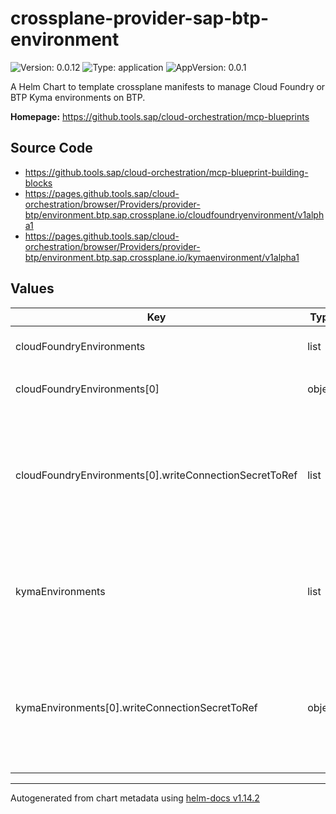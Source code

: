 

# crossplane-provider-sap-btp-environment

![Version: 0.0.12](https://img.shields.io/badge/Version-0.0.12-informational?style=flat-square) ![Type: application](https://img.shields.io/badge/Type-application-informational?style=flat-square) ![AppVersion: 0.0.1](https://img.shields.io/badge/AppVersion-0.0.1-informational?style=flat-square)

A Helm Chart to template crossplane manifests to manage Cloud Foundry or BTP Kyma environments on BTP.

**Homepage:** <https://github.tools.sap/cloud-orchestration/mcp-blueprints>

## Source Code

* <https://github.tools.sap/cloud-orchestration/mcp-blueprint-building-blocks>
* <https://pages.github.tools.sap/cloud-orchestration/browser/Providers/provider-btp/environment.btp.sap.crossplane.io/cloudfoundryenvironment/v1alpha1>
* <https://pages.github.tools.sap/cloud-orchestration/browser/Providers/provider-btp/environment.btp.sap.crossplane.io/kymaenvironment/v1alpha1>

## Values

| Key | Type | Default | Description |
|-----|------|---------|-------------|
| cloudFoundryEnvironments | list | object | cloudFoundryEnvironments contains configuration of [cloudfoundry Environments](https://pages.github.tools.sap/cloud-orchestration/browser/Providers/provider-btp-account/environment.btp.sap.crossplane.io/cloudfoundryenvironment/v1alpha1). |
| cloudFoundryEnvironments[0] | object | `{"btpSapCrossplaneProviderConfigRefName":"","cloudManagementRef":{"name":""},"forProvider":{"initialOrgManagers":["steffen.brunner@sap.com"],"landscape":""},"name":"","subaccountRef":{"name":""},"writeConnectionSecretToRef":[]}` | btpSapCrossplaneProviderConfigRefName defines crossplane provider configuration reference name (identifier) of a ...! |
| cloudFoundryEnvironments[0].writeConnectionSecretToRef | list | `[]` | *optional* - When a Crossplane Provider creates a managed resource it may generate resource-specific details, like usernames, passwords or connection details like an IP address.   Crossplane stores these details in a Kubernetes Secret object specified by the `writeConnectionSecretToRef` values. Learn more about Crossplane concept [Managed Resources Fields](https://docs.crossplane.io/latest/concepts/managed-resources/#writeconnectionsecrettoref)! |
| kymaEnvironments | list | `[{"btpSapCrossplaneProviderConfigRefName":"","cloudManagementRef":{"name":""},"forProvider":{"administrators":["...@sap.com"],"autoScalerMax":3,"autoScalerMin":3,"machineType":"m5.xlarge","oidc":{"clientID":"<your client id>","groupsClaim":"groups","issuerURL":"https://<IAS host>.accounts400.ondemand.com","signingAlgs":["RS256"],"usernameClaim":"email","usernamePrefix":"-"},"parameters":null,"region":"eu-west-2"},"name":"","planName":"aws","subaccountRef":{"name":""},"writeConnectionSecretToRef":{"name":"demo-kyma-kubeconfig-local","namespace":"default"}}]` | https://pages.github.tools.sap/cloud-orchestration/docs/use-cases/workload_to_kyma |
| kymaEnvironments[0].writeConnectionSecretToRef | object | `{"name":"demo-kyma-kubeconfig-local","namespace":"default"}` | *optional* - When a Crossplane Provider creates a managed resource it may generate resource-specific details, like usernames, passwords or connection details like an IP address.   Crossplane stores these details in a Kubernetes Secret object specified by the `writeConnectionSecretToRef` values. Learn more about Crossplane concept [Managed Resources Fields](https://docs.crossplane.io/latest/concepts/managed-resources/#writeconnectionsecrettoref)! |

----------------------------------------------
Autogenerated from chart metadata using [helm-docs v1.14.2](https://github.com/norwoodj/helm-docs/releases/v1.14.2)